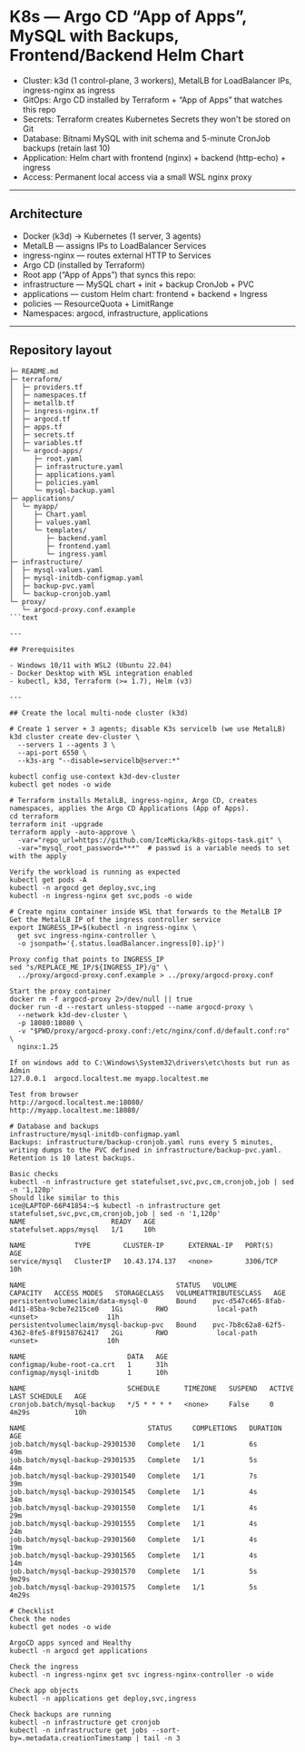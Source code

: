 # K8s — Argo CD “App of Apps”, MySQL with Backups, Frontend/Backend Helm Chart

- Cluster: k3d (1 control-plane, 3 workers), MetalLB for LoadBalancer IPs, ingress-nginx as ingress
- GitOps: Argo CD installed by Terraform + “App of Apps” that watches this repo
- Secrets: Terraform creates Kubernetes Secrets they won't be stored on Git
- Database: Bitnami MySQL with init schema and 5-minute CronJob backups (retain last 10)
- Application: Helm chart with frontend (nginx) + backend (http-echo) + ingress
- Access: Permanent local access via a small WSL nginx proxy

---

## Architecture

- Docker (k3d) → Kubernetes (1 server, 3 agents)
- MetalLB — assigns IPs to LoadBalancer Services
- ingress-nginx — routes external HTTP to Services
- Argo CD (installed by Terraform)
- Root app (“App of Apps”) that syncs this repo:
- infrastructure — MySQL chart + init + backup CronJob + PVC
- applications — custom Helm chart: frontend + backend + Ingress
- policies — ResourceQuota + LimitRange
- Namespaces: argocd, infrastructure, applications

---

## Repository layout

```text
├─ README.md
├─ terraform/
│  ├─ providers.tf
│  ├─ namespaces.tf
│  ├─ metallb.tf
│  ├─ ingress-nginx.tf
│  ├─ argocd.tf
│  ├─ apps.tf
│  ├─ secrets.tf
│  ├─ variables.tf
│  └─ argocd-apps/
│     ├─ root.yaml
│     ├─ infrastructure.yaml
│     ├─ applications.yaml
│     ├─ policies.yaml
│     └─ mysql-backup.yaml
├─ applications/
│  └─ myapp/
│     ├─ Chart.yaml
│     ├─ values.yaml
│     └─ templates/
│        ├─ backend.yaml
│        ├─ frontend.yaml
│        └─ ingress.yaml
├─ infrastructure/
│  ├─ mysql-values.yaml
│  ├─ mysql-initdb-configmap.yaml
│  ├─ backup-pvc.yaml
│  └─ backup-cronjob.yaml
└─ proxy/
   └─ argocd-proxy.conf.example
```text

---

## Prerequisites

- Windows 10/11 with WSL2 (Ubuntu 22.04)
- Docker Desktop with WSL integration enabled
- kubectl, k3d, Terraform (>= 1.7), Helm (v3)

---

## Create the local multi-node cluster (k3d)

# Create 1 server + 3 agents; disable K3s servicelb (we use MetalLB)
k3d cluster create dev-cluster \
  --servers 1 --agents 3 \
  --api-port 6550 \
  --k3s-arg "--disable=servicelb@server:*"

kubectl config use-context k3d-dev-cluster
kubectl get nodes -o wide

# Terraform installs MetalLB, ingress-nginx, Argo CD, creates namespaces, applies the Argo CD Applications (App of Apps).
cd terraform
terraform init -upgrade
terraform apply -auto-approve \
  -var="repo_url=https://github.com/IceMicka/k8s-gitops-task.git" \
  -var="mysql_root_password=***"  # passwd is a variable needs to set with the apply

Verify the workload is running as expected
kubectl get pods -A
kubectl -n argocd get deploy,svc,ing
kubectl -n ingress-nginx get svc,pods -o wide

# Create nginx container inside WSL that forwards to the MetalLB IP
Get the MetalLB IP of the ingress controller service
export INGRESS_IP=$(kubectl -n ingress-nginx \
  get svc ingress-nginx-controller \
  -o jsonpath='{.status.loadBalancer.ingress[0].ip}')

Proxy config that points to INGRESS_IP
sed "s/REPLACE_ME_IP/${INGRESS_IP}/g" \
  ../proxy/argocd-proxy.conf.example > ../proxy/argocd-proxy.conf

Start the proxy container
docker rm -f argocd-proxy 2>/dev/null || true
docker run -d --restart unless-stopped --name argocd-proxy \
  --network k3d-dev-cluster \
  -p 18080:18080 \
  -v "$PWD/proxy/argocd-proxy.conf:/etc/nginx/conf.d/default.conf:ro" \
  nginx:1.25

If on windows add to C:\Windows\System32\drivers\etc\hosts but run as Admin
127.0.0.1  argocd.localtest.me myapp.localtest.me

Test from browser
http://argocd.localtest.me:18080/
http://myapp.localtest.me:18080/

# Database and backups
infrastructure/mysql-initdb-configmap.yaml
Backups: infrastructure/backup-cronjob.yaml runs every 5 minutes, writing dumps to the PVC defined in infrastructure/backup-pvc.yaml. Retention is 10 latest backups.

Basic checks
kubectl -n infrastructure get statefulset,svc,pvc,cm,cronjob,job | sed -n '1,120p'
Should like similar to this
ice@LAPTOP-66P41854:~$ kubectl -n infrastructure get statefulset,svc,pvc,cm,cronjob,job | sed -n '1,120p'
NAME                     READY   AGE
statefulset.apps/mysql   1/1     10h

NAME            TYPE        CLUSTER-IP      EXTERNAL-IP   PORT(S)    AGE
service/mysql   ClusterIP   10.43.174.137   <none>        3306/TCP   10h

NAME                                     STATUS   VOLUME                                     CAPACITY   ACCESS MODES   STORAGECLASS   VOLUMEATTRIBUTESCLASS   AGE
persistentvolumeclaim/data-mysql-0       Bound    pvc-d547c465-8fab-4d11-85ba-9cbe7e215ce0   1Gi        RWO            local-path     <unset>                 11h
persistentvolumeclaim/mysql-backup-pvc   Bound    pvc-7b8c62a8-62f5-4362-8fe5-8f9158762417   2Gi        RWO            local-path     <unset>                 10h

NAME                         DATA   AGE
configmap/kube-root-ca.crt   1      31h
configmap/mysql-initdb       1      10h

NAME                         SCHEDULE      TIMEZONE   SUSPEND   ACTIVE   LAST SCHEDULE   AGE
cronjob.batch/mysql-backup   */5 * * * *   <none>     False     0        4m29s           10h

NAME                              STATUS     COMPLETIONS   DURATION   AGE
job.batch/mysql-backup-29301530   Complete   1/1           6s         49m
job.batch/mysql-backup-29301535   Complete   1/1           5s         44m
job.batch/mysql-backup-29301540   Complete   1/1           7s         39m
job.batch/mysql-backup-29301545   Complete   1/1           4s         34m
job.batch/mysql-backup-29301550   Complete   1/1           4s         29m
job.batch/mysql-backup-29301555   Complete   1/1           4s         24m
job.batch/mysql-backup-29301560   Complete   1/1           4s         19m
job.batch/mysql-backup-29301565   Complete   1/1           4s         14m
job.batch/mysql-backup-29301570   Complete   1/1           5s         9m29s
job.batch/mysql-backup-29301575   Complete   1/1           5s         4m29s

# Checklist
Check the nodes
kubectl get nodes -o wide

ArgoCD apps synced and Healthy
kubectl -n argocd get applications

Check the ingress
kubectl -n ingress-nginx get svc ingress-nginx-controller -o wide

Check app objects
kubectl -n applications get deploy,svc,ingress

Check backups are running
kubectl -n infrastructure get cronjob
kubectl -n infrastructure get jobs --sort-by=.metadata.creationTimestamp | tail -n 3
